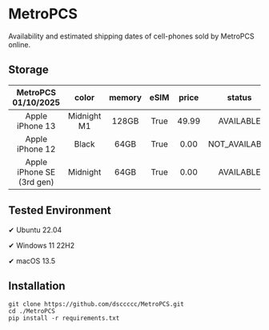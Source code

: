 # MetroPCS
Availability and estimated shipping dates of cell-phones sold by MetroPCS online.
## Storage
|MetroPCS 01/10/2025|color|memory|eSIM|price|status|shipping from|shipping to|
|:--:|:--:|:--:|:--:|:--:|:--:|:--:|:--:|
|Apple iPhone 13|Midnight M1|128GB|True|49.99|AVAILABLE|01/09/2025|01/13/2025|
|Apple iPhone 12|Black|64GB|True|0.00|NOT_AVAILABLE|01/16/2025|01/22/2025|
|Apple iPhone SE (3rd gen)|Midnight|64GB|True|0.00|AVAILABLE|01/09/2025|01/13/2025|

## Tested Environment
✔ Ubuntu 22.04

✔ Windows 11 22H2

✔ macOS 13.5
## Installation
```
git clone https://github.com/dsccccc/MetroPCS.git
cd ./MetroPCS
pip install -r requirements.txt
```
